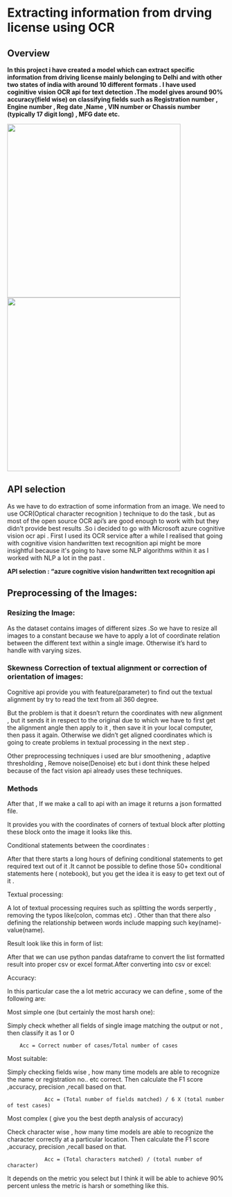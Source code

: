 # Extracting information from drving license using OCR
## Overview
<b>In this project i have created a model which can extract specific information from driving license mainly belonging to Delhi and with other two states of india with around 10 different formats . I have used coginitive vision OCR api for text detection .The model gives around 90% accuracy(field wise) on classifying fields such as Registration number , Engine number , Reg date ,Name , VIN number or Chassis number (typically 17 digit long) , MFG date etc.</b>

<img src="coginitive.png" width="400px">
<img src="coginitve.jpg" width='400px'>


## API selection
As we have to do extraction of some information from an image. We need to use OCR(Optical character recognition ) technique to do the task , but as most of the open source OCR api’s are good enough to work with but they didn’t provide best results .So i decided to go with Microsoft azure cognitive vision ocr api  . First I used its OCR service after a while I realised that going with cognitive vision handwritten text recognition api might be more insightful because it's going to have some NLP algorithms within it as I worked with NLP a lot in the past .

<b> API selection : “azure cognitive vision handwritten text recognition api </b>

## Preprocessing of the Images:

### Resizing the Image:

As the dataset contains images of different sizes .So we have to resize all images to a constant because we have to apply a lot of coordinate relation between the different text within a single image. Otherwise it’s hard to handle with varying sizes.  

### Skewness Correction of textual alignment or correction of orientation of images:

Cognitive api provide you with feature(parameter) to find out the textual alignment by try to read the text from all 360 degree.

But the problem is that it doesn’t return the coordinates with new alignment , but it sends it in respect to the original due to which we have to first get the alignment angle then apply to it , then save it in your local computer, then pass it again. Otherwise we didn’t get aligned coordinates which is going to create problems in textual processing in the next step .

Other preprocessing techniques i used are blur smoothening , adaptive thresholding ,  Remove noise(Denoise) etc but i dont think these helped because of the fact vision api already uses these techniques.


### Methods

After that , If we make a call to api with an image it returns a json formatted file.

It provides you with the coordinates of corners of textual block  after plotting these block onto the image it looks like this.


Conditional statements between the coordinates :


After that there starts a long hours of defining conditional statements to get required text out of it .It cannot be possible to define those 50+ conditional statements here ( notebook), but you get the idea it is easy to get text out of it .


Textual processing:


A lot of textual processing requires such as splitting the words serpertly , removing the typos like(colon, commas etc) . Other than that there also defining the relationship between words include mapping such key(name)-value(name).


Result look like this in form of list:


After that we can use python pandas dataframe to convert the list formatted result into proper csv or excel format.After converting into csv or excel:


Accuracy:

In this particular case the a lot metric accuracy we can define , some of the following are:


Most simple one (but certainly the most harsh one):

Simply check whether all fields of single image matching the output or not , then classify it as 1 or 0

        

        Acc = Correct number of cases/Total number of cases

                



Most suitable:

Simply checking fields wise , how many time models are able to recognize the name or registration no.. etc correct. Then calculate the F1 score ,accuracy, precision ,recall based on that.

                

                Acc = (Total number of fields matched) / 6 X (total number of test cases)


Most complex ( give you the best depth analysis of accuracy)

Check character wise  , how many time models are able to recognize the character correctly at a particular location. Then calculate the F1 score ,accuracy, precision ,recall based on that.


                Acc = (Total characters matched) / (total number of character)

                



It depends on the metric you select but I think it will be able to achieve  90% percent unless the metric is harsh or  something like this.










